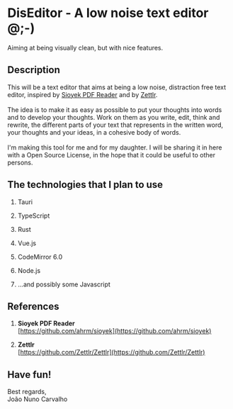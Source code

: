 # DisEditor - A low noise text editor  @;-)
Aiming at being visually clean, but with nice features.

## Description
This will be a text editor that aims at being a low noise, distraction free text editor, inspired by [Sioyek PDF Reader](https://github.com/ahrm/sioyek) and by [Zettlr](https://github.com/Zettlr/Zettlr). <br>
<br>
The idea is to make it as easy as possible to put your thoughts into words and to develop your thoughts. Work on them as you write, edit, think and rewrite, the different parts of your text that represents in the written word, your thoughts and your ideas, in a cohesive body of words. <br>
<br>
I'm making this tool for me and for my daughter. I will be sharing it in here with a Open Source License, in the hope that it could be useful to other persons. <br>

## The technologies that I plan to use

1. Tauri

2. TypeScript

3. Rust

4. Vue.js

5. CodeMirror 6.0

6. Node.js

7. ...and possibly some Javascript


## References

1. **Sioyek PDF Reader** <br>
   [https://github.com/ahrm/sioyek](https://github.com/ahrm/sioyek)
   
2. **Zettlr** <br>
   [https://github.com/Zettlr/Zettlr](https://github.com/Zettlr/Zettlr)


## Have fun!
Best regards, <br>
João Nuno Carvalho